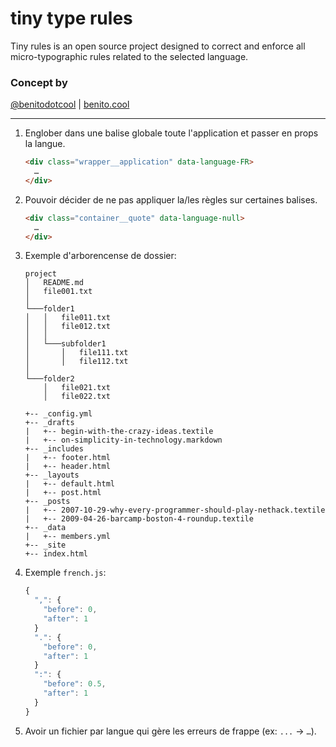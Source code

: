 # tiny type rules

Tiny rules is an open source project designed to correct and enforce all micro-typographic rules related to the selected language.
<!-- 
## Rules
### [FR] — French

1. `,` &#8594; `Before: nothing` `After: classic space`
2. `.` &#8594; `Before: nothing` `After: classic space`
3. `…` &#8594; `Before: nothing` `After: classic space`
4. `—` &#8594; `Before: classic space` `After: classic space`
5. `'` &#8594; `Before: nothing` `After: nothing`
6. `:` &#8594; `Before: unbreakable fine space` `After: classic space`
7. `;` &#8594; `Before: unbreakable fine space` `After: classic space`
8. `!` &#8594; `Before: unbreakable fine space` `After: classic space`
9. `?` &#8594; `Before: unbreakable fine space` `After: classic space`
10. `«`  &#8594; `Before: classic space` `After: unbreakable fine space`
11. `»` &#8594; `Before: unbreakable fine space` `After: classic space`
12. `(` &#8594; `Before: classic space` `After: nothing`
13. `)` &#8594; `Before: nothing` `After: classic space`
14. `[` &#8594; `Before: classic space` `After: nothing`
15. `]` &#8594; `Before: nothing` `After: classic space` -->

### Concept by
[@benitodotcool](https://www.instagram.com/benitodotcool/) | [benito.cool](https://benito.cool/)

----

1. Englober dans une balise globale toute l'application et passer en props la langue.
    ``` html
    <div class="wrapper__application" data-language-FR>
      …
    </div>
    ```
2. Pouvoir décider de ne pas appliquer la/les règles sur certaines balises.
    ``` html
    <div class="container__quote" data-language-null>
      …
    </div>
    ```
3. Exemple d'arborencense de dossier:
    ```
    project
    │   README.md
    │   file001.txt    
    │
    └───folder1
    │   │   file011.txt
    │   │   file012.txt
    │   │
    │   └───subfolder1
    │       │   file111.txt
    │       │   file112.txt
    │   
    └───folder2
        │   file021.txt
        │   file022.txt
    ```
    ```
    +-- _config.yml
    +-- _drafts
    |   +-- begin-with-the-crazy-ideas.textile
    |   +-- on-simplicity-in-technology.markdown
    +-- _includes
    |   +-- footer.html
    |   +-- header.html
    +-- _layouts
    |   +-- default.html
    |   +-- post.html
    +-- _posts
    |   +-- 2007-10-29-why-every-programmer-should-play-nethack.textile
    |   +-- 2009-04-26-barcamp-boston-4-roundup.textile
    +-- _data
    |   +-- members.yml
    +-- _site
    +-- index.html
    ```
4. Exemple `french.js`:
    ``` javascript 
    {
      ",": {
        "before": 0,
        "after": 1
      }
      ".": {
        "before": 0,
        "after": 1
      }
      ":": {
        "before": 0.5,
        "after": 1
      }
    }
    ```
5. Avoir un fichier par langue qui gère les erreurs de frappe (ex: `...` &#8594; `…`).